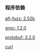 ### 程序依赖

[afl-fuzz: 2.52b](http://lcamtuf.coredump.cx/afl/releases/afl-latest.tgz)

[grpc: 1.2.0]()

[protobuf: 3.2.0]()

[curl]()